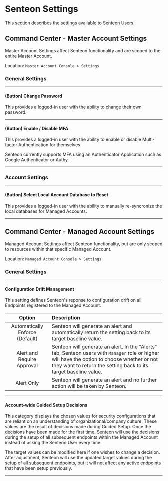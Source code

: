 # Senteon Settings

This section describes the settings available to Senteon Users.


## Command Center - Master Account Settings

Master Account Settings affect Senteon functionality and are scoped to the entire Master Account.

Location: `Master Account Console > Settings`

### General Settings

---
#### (Button) Change Password

This provides a logged-in user with the ability to change their own password.


---
#### (Button) Enable / Disable MFA

This provides a logged-in user with the ability to enable or disable Multi-factor Authentication for themselves.  

Senteon currently supports MFA using an Authenticator Application such as Google Authenticator or Authy.


---

### Account Settings

---
#### (Button) Select Local Account Database to Reset

This provides a logged-in user with the ability to manually re-syncronize the local databases for Managed Accounts.

---

## Command Center - Managed Account Settings

Managed Account Settings affect Senteon functionality, but are only scoped to resources within that specific Managed Account.

Location: `Managed Account Console > Settings`

### General Settings

---
#### Configuration Drift Management

This setting defines Senteon's reponse to configuration drift on all Endpoints registered to the Managed Account.
  
|   Option    | Description |
|:-----------:|:-----------|
| Automatically Enforce (Default) | Senteon will generate an alert and automatically return the setting back to its target baseline value. |
| Alert and Require Approval | Senteon will generate an alert. In the "Alerts" tab, Senteon users with `Manager` role or higher will have the option to choose whether or not they want to return the setting back to its target baseline value. |
| Alert Only | Senteon will generate an alert and no further action will be taken by Senteon. |

---
#### Account-wide Guided Setup Decisions

This category displays the chosen values for security configurations that are reliant on an understanding of organizational/company culture. These values are the result of decisions made during Guided Setup. Once the decisions have been made for the first time, Senteon will use the decisions during the setup of all subsequent endpoints within the Managed Account instead of asking the Senteon User every time. 

The target values can be modified here if one wishes to change a decision. After adjustment, Senteon will use the updated target values during the setup of all subsequent endpoints, but it will not affect any active endpoints that have been setup previously.

---
